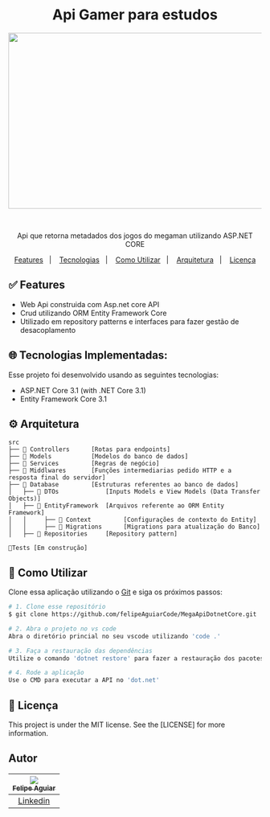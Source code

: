 <h1 align="center">
   Api Gamer para estudos
</h1>

<p align="center">
  <img width="660" height="350" src="https://teehunter.com/wp-content/uploads/2015/06/mega-man-t-shirts-banner.jpg">
</p>

</br>
  <p align="center">Api que retorna metadados dos jogos do megaman utilizando ASP.NET CORE</p>
  
<p align="center">
  <a href="#white_check_mark-Features">Features</a>&nbsp;&nbsp;&nbsp;|&nbsp;&nbsp;&nbsp;
  <a href="#globe_with_meridians-Tecnologias-Implementadas">Tecnologias</a>&nbsp;&nbsp;&nbsp;|&nbsp;&nbsp;&nbsp;
  <a href="#wrench-Como-utilizar">Como Utilizar</a>&nbsp;&nbsp;&nbsp;|&nbsp;&nbsp;&nbsp;
  <a href="#gear-Arquitetura">Arquitetura</a>&nbsp;&nbsp;&nbsp;|&nbsp;&nbsp;&nbsp;
  <a href="#memo-Licença">Licença</a>
</p>


## :white_check_mark: Features

* Web Api construida com Asp.net core API
* Crud utilizando ORM Entity Framework Core
* Utilizado em repository patterns e interfaces para fazer gestão de desacoplamento


## :globe_with_meridians: Tecnologias Implementadas:

Esse projeto foi desenvolvido usando as seguintes tecnologias:

- ASP.NET Core 3.1 (with .NET Core 3.1)
- Entity Framework Core 3.1


## :gear: Arquitetura

```🌐
src
├── 📂 Controllers      [Rotas para endpoints]
├── 📂 Models           [Modelos do banco de dados]
├── 📂 Services         [Regras de negócio]
├── 📂 Middlwares       [Funções intermediarias pedido HTTP e a resposta final do servidor]
├── 📂 Database         [Estruturas referentes ao banco de dados]
│   ├── 📂 DTOs             [Inputs Models e View Models (Data Transfer Objects)]
│   ├── 📂 EntityFramework  [Arquivos referente ao ORM Entity Framework]
│   │     ├── 📂 Context         [Configurações de contexto do Entity]
│   │     ├── 📂 Migrations      [Migrations para atualização do Banco]
│   ├── 📂 Repositories     [Repository pattern]

🧪Tests [Em construção]
```

## :wrench: Como Utilizar

Clone essa aplicação utilizando o [Git](https://git-scm.com) e siga os próximos passos:

```bash
# 1. Clone esse repositório
$ git clone https://github.com/felipeAguiarCode/MegaApiDotnetCore.git

# 2. Abra o projeto no vs code
Abra o diretório princial no seu vscode utilizando 'code .'

# 3. Faça a restauração das dependências
Utilize o comando 'dotnet restore' para fazer a restauração dos pacotes nuggets

# 4. Rode a aplicação
Use o CMD para executar a API no 'dot.net'
```


## :memo: Licença 
This project is under the MIT license. See the [LICENSE] for more information.


## Autor

| [<img src="https://avatars3.githubusercontent.com/u/37452836?s=96&v=4"><br><sub>Felipe Aguiar</sub>](https://github.com/felipeAguiarCode) |
| :---: |
|[Linkedin](www.linkedin.com/in/felipe-aguiar-047)|
